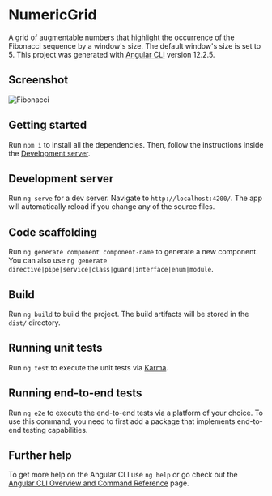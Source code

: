 # NumericGrid

A grid of augmentable numbers that highlight the occurrence of the Fibonacci sequence by a window's size. The default window's size is set to 5.
This project was generated with [Angular CLI](https://github.com/angular/angular-cli) version 12.2.5.

## Screenshot

![Fibonacci](https://raw.githubusercontent.com/triggergroup/FibonacciGrid/main/Screenshots/localhost_4200_.png)

## Getting started

Run `npm i` to install all the dependencies. Then, follow the instructions inside the [Development server](#development-server).

## Development server

Run `ng serve` for a dev server. Navigate to `http://localhost:4200/`. The app will automatically reload if you change any of the source files.

## Code scaffolding

Run `ng generate component component-name` to generate a new component. You can also use `ng generate directive|pipe|service|class|guard|interface|enum|module`.

## Build

Run `ng build` to build the project. The build artifacts will be stored in the `dist/` directory.

## Running unit tests

Run `ng test` to execute the unit tests via [Karma](https://karma-runner.github.io).

## Running end-to-end tests

Run `ng e2e` to execute the end-to-end tests via a platform of your choice. To use this command, you need to first add a package that implements end-to-end testing capabilities.

## Further help

To get more help on the Angular CLI use `ng help` or go check out the [Angular CLI Overview and Command Reference](https://angular.io/cli) page.
